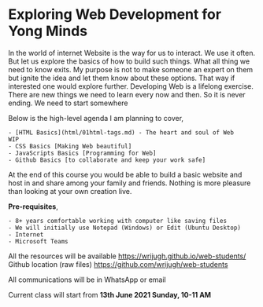 # Exploring Web Development for Yong Minds

In the world of internet Website is the way for us to interact. We use it often. But let us explore the basics of how to build such things. What all thing we need to know exits. My purpose is not to make someone an expert on them but ignite the idea and let them know about these options. That way if interested one would explore further. Developing Web is a lifelong exercise. There are new things we need to learn every now and then. So it is never ending. We need to start somewhere

Below is the high-level agenda I am planning to cover,

	- [HTML Basics](html/01html-tags.md) - The heart and soul of Web
    WIP
	- CSS Basics [Making Web beautiful]
	- JavaScripts Basics [Programming for Web]
	- Github Basics [to collaborate and keep your work safe]

At the end of this course you would be able to build a basic website and host in and share among your family and friends. Nothing is more pleasure than looking at your own creation live.

**Pre-requisites**,

	- 8+ years comfortable working with computer like saving files
	- We will initially use Notepad (Windows) or Edit (Ubuntu Desktop)
	- Internet 
	- Microsoft Teams


All the resources will be available https://wrijugh.github.io/web-students/
Github location (raw files) https://github.com/wrijugh/web-students 

All communications will be in WhatsApp or email 
<!-- Join https://chat.whatsapp.com/GgwxcUN8x5YCFQWJ2Rd6jv -->

Current class will start from **13th June 2021 Sunday, 10-11 AM**
